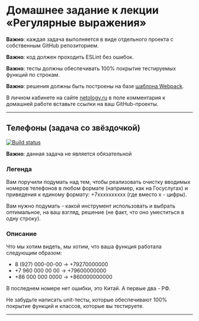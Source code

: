 # Домашнее задание к лекции «Регулярные выражения»

**Важно**: каждая задача выполняется в виде отдельного проекта с собственным GitHub репозиторием.

**Важно**: код должен проходить ESLint без ошибок.

**Важно**: тесты должны обеспечивать 100% покрытие тестируемых функций по строкам.

**Важно**: решения должны быть построены на базе [шаблона Webpack](/ci-template).

В личном кабинете на сайте [netology.ru](http://netology.ru/) в поле комментария к домашней работе вставьте ссылки на ваш GitHub-проекты.

---

## Телефоны (задача со звёздочкой)

[![Build status](https://ci.appveyor.com/api/projects/status/f9e5epgxq8fka3yb?svg=true)](https://ci.appveyor.com/project/BudTon/regular-tel-correction)

**Важно**: данная задача не является обязательной 

### Легенда

Вам поручили подумать над тем, чтобы реализовать очистку вводимых номеров телефонов в любом формате (например, как на Госуслугах) и приведения к единому формату: +7xxxxxxxxxx (где вместо x - цифры).

Вам нужно подумать - какой инструмент использовать и выбрать оптимальное, на ваш взгляд, решение (не факт, что оно уместиться в одну строку).

### Описание

Что мы хотим видеть, мы хотим, что ваша функция работала следующим образом:
* 8 (927) 000-00-00 -> +79270000000
* +7 960 000 00 00 -> +79600000000
* +86 000 000 0000 -> +860000000000

В последнем номере нет ошибки, это Китай. А первые два - РФ.

Не забудьте написать unit-тесты, которые обеспечивают 100% покрытие функций и классов, которые вы тестируете.

---
